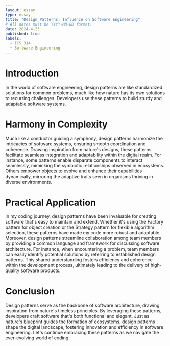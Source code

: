 ```yaml
---
layout: essay
type: essay
title: "Design Patterns: Influence on Software Engineering"
# All dates must be YYYY-MM-DD format!
date: 2024-4-25
published: true
labels:
  - ICS 314
  - Software Engineering
---
```


<h1>Introduction</h1>

In the world of software engineering, design patterns are like standardized solutions for common problems, much like how nature has its own solutions to recurring challenges. Developers use these patterns to build sturdy and adaptable software systems.

<h1>Harmony in Complexity</h1>

Much like a conductor guiding a symphony, design patterns harmonize the intricacies of software systems, ensuring smooth coordination and coherence. Drawing inspiration from nature's designs, these patterns facilitate seamless integration and adaptability within the digital realm. For instance, some patterns enable disparate components to interact seamlessly, mimicking the symbiotic relationships observed in ecosystems. Others empower objects to evolve and enhance their capabilities dynamically, mirroring the adaptive traits seen in organisms thriving in diverse environments.

<h1>Practical Application</h1>

In my coding journey, design patterns have been invaluable for creating software that's easy to maintain and extend. Whether it's using the Factory pattern for object creation or the Strategy pattern for flexible algorithm selection, these patterns have made my code more robust and adaptable. Moreover, design patterns streamline collaboration among team members by providing a common language and framework for discussing software architecture. For instance, when encountering a problem, team members can easily identify potential solutions by referring to established design patterns. This shared understanding fosters efficiency and coherence within the development process, ultimately leading to the delivery of high-quality software products.

<h1>Conclusion</h1>

Design patterns serve as the backbone of software architecture, drawing inspiration from nature's timeless principles. By leveraging these patterns, developers craft software that's both functional and elegant. Just as nature's blueprint guides the formation of ecosystems, design patterns shape the digital landscape, fostering innovation and efficiency in software engineering. Let's continue embracing these patterns as we navigate the ever-evolving world of coding.